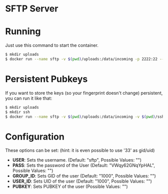 SFTP Server
===========


# Running

Just use this command to start the container.

```bash
$ mkdir uploads
$ docker run --name sftp -v $(pwd)/uploads:/data/incoming -p 2222:22 --rm -it panta/docker-sftp
```

# Persistent Pubkeys

If you want to store the keys (so your fingerprint doesn't change) persistent, you can run it like that:

```bash
$ mkdir uploads
$ mkdir ssh
$ docker run --name sftp -v $(pwd)/uploads:/data/incoming -v $(pwd)/ssh:/ssh -p 2222:22 --rm -it panta/docker-sftp
```

# Configuration

These options can be set: (hint: it is even possible to use '33' as gid/uid)

- **USER**: Sets the username. (Default: "sftp", Possible Values: "<string>")
- **PASS**: Sets the password of the User (Default: "VWqy62GNqYpHAL", Possible Values: "<string>")
- **GROUP_ID**: Sets GID of the user (Default: "1000", Possible Values: "<integer>")
- **USER_ID**: Sets UID of the user (Default: "1000", Possible Values: "<integer>")
- **PUBKEY**: Sets PUBKEY of the user (Possible Values: "<string>")
